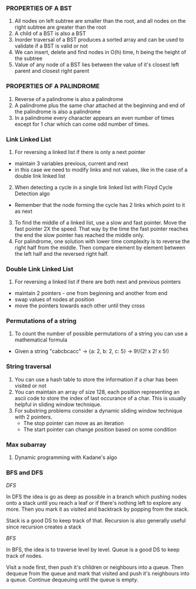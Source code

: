 ### PROPERTIES OF A BST

1. All nodes on left subtree are smaller than the root, and all nodes on the right subtree are greater than the root
2. A child of a BST is also a BST
3. Inorder traversal of a BST produces a sorted array and can be used to validate if a BST is valid or not
4. We can insert, delete and find nodes in O(h) time, h being the height of the subtree
5. Value of any node of a BST lies between the value of it's closest left parent and closest right parent


### PROPERTIES OF A PALINDROME

1. Reverse of a palindrome is also a palindrome
2. A palindrome plus the same char attached at the beginning and end of the palindrome is also a palindrome
3. In a palindrome every character appears an even number of times except for 1 char which can come odd number of times.

### Link Linked List

1. For reversing a linked list if there is only a next pointer
  - maintain 3 variables previous, current and next
  - in this case we need to modify links and not values, like in the case of a double link linked list
2. When detecting a cycle in a single link linked list with Floyd Cycle Detection algo
  - Remember that the node forming the cycle has 2 links which point to it as next
3. To find the middle of a linked list, use a slow and fast pointer. Move the fast pointer 2X the speed.
      That way by the time the fast pointer reaches the end the slow pointer has reached the middle only.
4. For palindrome, one solution with lower time complexity is to reverse the right half from the middle.
      Then compare element by element between the left half and the reversed right half.


### Double Link Linked List

1. For reversing a linked list if there are both next and previous pointers
  - maintain 2 pointers - one from beginning and another from end
  - swap values of nodes at position
  - move the pointers towards each other until they cross

### Permutations of a string

1. To count the number of possible permutations of a string you can use a mathematical formula
  - Given a string "cabcbcacc" -> {a: 2, b: 2, c: 5} -> 9!/(2! x 2! x 5!)


### String traversal

1. You can use a hash table to store the information if a char has been visited or not
2. You can maintain an array of size 128, each position representing an ascii code to store the index of last occurance of a char.
      This is usually helpful in sliding window technique.
3. For substring problems consider a dynamic sliding window technique with 2 pointers.
    - The stop pointer can move as an iteration
    - The start pointer can change position based on some condition


### Max subarray

1. Dynamic programming with Kadane's algo

### BFS and DFS

_DFS_

In DFS the idea is go as deep as possible in a branch which pushing nodes onto a stack until you reach a leaf or if there's nothing left to explore any more.
Then you mark it as visited and backtrack by popping from the stack.

Stack is a good DS to keep track of that.
Recursion is also generally useful since recursion creates a stack

_BFS_

In BFS, the idea is to traverse level by level.
Queue is a good DS to keep track of nodes.

Visit a node first, then push it's children or neighbours into a queue.
Then dequeue from the queue and mark that visited and push it's neighbours into a queue.
Continue dequeuing until the queue is empty.
